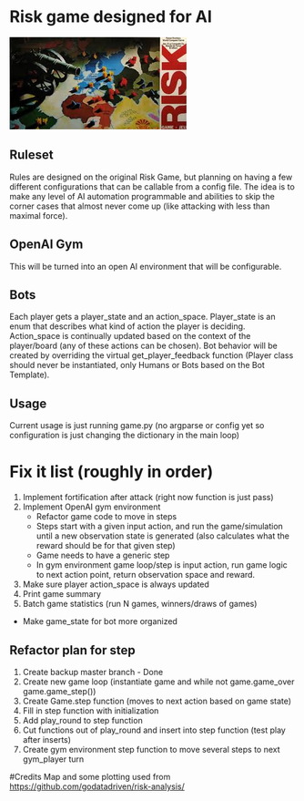 # Risk game designed for AI

![Old school box](img/risk_game.jpeg)

## Ruleset

Rules are designed on the original Risk Game, but planning on having a few different configurations that can be callable from a config file.  The idea is to make any level of AI automation programmable and abilities to skip the corner cases that almost never come up (like attacking with less than maximal force).

## OpenAI Gym
This will be turned into an open AI environment that will be configurable.

## Bots
Each player gets a player_state and an action_space.  Player_state is an enum that describes what kind of action the player is deciding.  Action_space is continually updated based on the context of the player/board (any of these actions can be chosen).
Bot behavior will be created by overriding the virtual get_player_feedback function (Player class should never be instantiated, only Humans or Bots based on the Bot Template).


## Usage
Current usage is just running game.py (no argparse or config yet so configuration is just changing the dictionary in the main loop)



# Fix it list (roughly in order)

1) Implement fortification after attack (right now function is just pass)
2) Implement OpenAI gym environment
    - Refactor game code to move in steps
    - Steps start with a given input action, and run the game/simulation until a new observation state is generated (also calculates what the reward should be for that given step)
    - Game needs to have a generic step
    - In gym environment game loop/step is input action, run game logic to next action point, return observation space and reward.
3) Make sure player action_space is always updated
4) Print game summary
5) Batch game statistics (run N games, winners/draws of games)

- Make game_state for bot more organized

## Refactor plan for step
1) Create backup master branch - Done
2) Create new game loop (instantiate game and while not game.game_over game.game_step()) 
3) Create Game.step function (moves to next action based on game state)
4) Fill in step function with initialization
5) Add play_round to step function
6) Cut functions out of play_round and insert into step function (test play after inserts)
7) Create gym environment step function to move several steps to next gym_player turn





#Credits
Map and some plotting used from https://github.com/godatadriven/risk-analysis/
